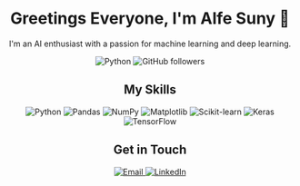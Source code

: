 <!-- Title -->
<h1 align="center">Greetings Everyone, I'm Alfe Suny 👋</h1>

<!-- Introduction -->
<p align="center">I'm an AI enthusiast with a passion for machine learning and deep learning.</p>

<!-- Badges -->
<p align="center">
  <img alt="Python" src="https://img.shields.io/badge/python-3.7%20%7C%203.8-blue">
  <img alt="GitHub followers" src="https://img.shields.io/github/followers/alfesuny?label=Follow&style=social">
</p>

<!-- Skills -->
<h2 align="center">My Skills</h2>
<p align="center">
  <img alt="Python" src="https://img.shields.io/badge/-Python-black?style=flat-square&logo=Python">
  <img alt="Pandas" src="https://img.shields.io/badge/-Pandas-black?style=flat-square&logo=pandas&logoColor=white">
  <img alt="NumPy" src="https://img.shields.io/badge/-NumPy-black?style=flat-square&logo=numpy&logoColor=white">
  <img alt="Matplotlib" src="https://img.shields.io/badge/-Matplotlib-black?style=flat-square&logo=python&logoColor=white">
  <img alt="Scikit-learn" src="https://img.shields.io/badge/-Scikit_learn-black?style=flat-square&logo=scikit-learn">
  <img alt="Keras" src="https://img.shields.io/badge/-Keras-black?style=flat-square&logo=Keras">
  <img alt="TensorFlow" src="https://img.shields.io/badge/-TensorFlow-black?style=flat-square&logo=TensorFlow">
</p>

<!-- Projects -->
<!-- I Will update this section later on

<h2 align="center">My Projects</h2>
<ul>
  <li><a href="[Project 1 Github URL]">[Project 1 Name]</a>: [Project 1 Description]</li>
  <li><a href="[Project 2 Github URL]">[Project 2 Name]</a>: [Project 2 Description]</li>
  <li><a href="[Project 3 Github URL]">[Project 3 Name]</a>: [Project 3 Description]</li>
</ul>
-->

<!-- Contact Me -->
<h2 align="center">Get in Touch</h2>
<p align="center">
  <a href="mailto:[alfeysuny@gmail.com]?subject=[Github] Let's Connect">
    <img alt="Email" src="https://img.shields.io/badge/-Email-black?style=flat-square&logo=gmail">
  </a>
  <a href="[https://www.linkedin.com/in/alfe-suny-3a68b4257]">
    <img alt="LinkedIn" src="https://img.shields.io/badge/-LinkedIn-black?style=flat-square&logo=linkedin&logoColor=white">
  </a>
</p>
